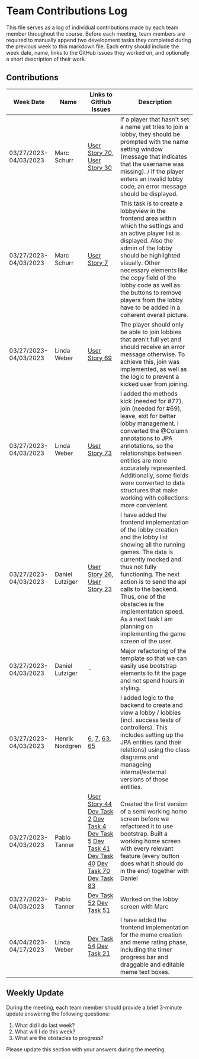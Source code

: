 # Team Contributions Log

This file serves as a log of individual contributions made by each team member throughout the course. Before each meeting, team members are required to manually append two development tasks they completed during the previous week to this markdown file. Each entry should include the week date, name, links to the GitHub issues they worked on, and optionally a short description of their work.

## Contributions

| Week Date | Name | Links to GitHub Issues | Description |
| --- | --- | --- | --- |
| 03/27/2023-04/03/2023 | Marc Schurr |[User Story 70,](https://github.com/sopra-fs23-group-13/meme-it-server/issues/70) [User Story 30](https://github.com/sopra-fs23-group-13/meme-it-client/issues/30)| If a player that hasn't set a name yet tries to join a lobby, they should be prompted with the name setting window (message that indicates that the username was missing). / If the player enters an invalid lobby code, an error message should be displayed. |
| 03/27/2023-04/03/2023 | Marc Schurr | [User Story 7](https://github.com/sopra-fs23-group-13/meme-it-client/issues/7) | This task is to create a lobbyview in the frontend area within which the settings and an active player list is displayed. Also the admin of the lobby should be highlighted visually. Other necessary elements like the copy field of the lobby code as well as the buttons to remove players from the lobby have to be added in a coherent overall picture.|
| 03/27/2023-04/03/2023 | Linda Weber | [User Story 69](https://github.com/sopra-fs23-group-13/meme-it-server/issues/69) | The player should only be able to join lobbies that aren't full yet and should receive an error message otherwise. To achieve this, join was implemented, as well as the logic to prevent a kicked user from joining.|
| 03/27/2023-04/03/2023 | Linda Weber | [User Story 73](https://github.com/sopra-fs23-group-13/meme-it-server/issues/73) | I added the methods kick (needed for #77), join (needed for #69), leave, exit for better lobby management. I converted the @Column annotations to JPA annotations, so the relationships between entities are more accurately represented. Additionally, some fields were converted to data structures that make working with collections more convenient.|
| 03/27/2023-04/03/2023 | Daniel Lutziger |[User Story 26](https://github.com/sopra-fs23-group-13/meme-it-client/issues/26), [User Story 23](https://github.com/sopra-fs23-group-13/meme-it-client/issues/23)| I have added the frontend implementation of the lobby creation and the lobby list showing all the running games. The data is currently mocked and thus not fully functioning. The next action is to send the api calls to the backend. Thus, one of the obstacles is the implementation speed. As a next task I am planning on implementing the game screen of the user. |
| 03/27/2023-04/03/2023 | Daniel Lutziger |-| Major refactoring of the template so that we can easily use bootstrap elements to fit the page and not spend hours in styling. |
| 03/27/2023-04/03/2023 | Henrik Nordgren | [6](https://github.com/sopra-fs23-group-13/meme-it-client/issues/6), [7](https://github.com/sopra-fs23-group-13/meme-it-client/issues/7), [63](https://github.com/sopra-fs23-group-13/meme-it-server/issues/65), [65](https://github.com/sopra-fs23-group-13/meme-it-server/issues/65) | I added logic to the backend  to create and view a lobby / lobbies (incl. success tests of controllers). This includes setting up the JPA entities (and their relations) using the class diagrams and manageing internal/external versions of those entities. |
| 03/27/2023-04/03/2023 | Pablo Tanner | [User Story 44](https://github.com/sopra-fs23-group-13/meme-it-client/issues/44) [Dev Task 2](https://github.com/sopra-fs23-group-13/meme-it-client/issues/2) [Dev Task 4](https://github.com/sopra-fs23-group-13/meme-it-client/issues/4) [Dev Task 5](https://github.com/sopra-fs23-group-13/meme-it-client/issues/5) [Dev Task 41](https://github.com/sopra-fs23-group-13/meme-it-client/issues/41) [Dev Task 40](https://github.com/sopra-fs23-group-13/meme-it-client/issues/40) [Dev Task 70](https://github.com/sopra-fs23-group-13/meme-it-server/issues/70) [Dev Task 83](https://github.com/sopra-fs23-group-13/meme-it-server/issues/83)|Created the first version of a semi working home screen before we refactored it to use bootstrap. Built a working home screen with every relevant feature (every button does what it should do in the end) together with Daniel|
| 03/27/2023-04/03/2023 | Pablo Tanner | [Dev Task 52](https://github.com/sopra-fs23-group-13/meme-it-client/issues/52) [Dev Task 51](https://github.com/sopra-fs23-group-13/meme-it-client/issues/51)|Worked on the lobby screen with Marc|
| 04/04/2023-04/17/2023 | Linda Weber | [Dev Task 54](https://github.com/sopra-fs23-group-13/meme-it-client/issues/54) [Dev Task 21](https://github.com/sopra-fs23-group-13/meme-it-client/issues/21) |I have added the frontend implementation for the meme creation and meme rating phase, including the timer progress bar and draggable and editable meme text boxes.|

## Weekly Update

During the meeting, each team member should provide a brief 3-minute update answering the following questions:

1. What did I do last week?
2. What will I do this week?
3. What are the obstacles to progress?

Please update this section with your answers during the meeting.

